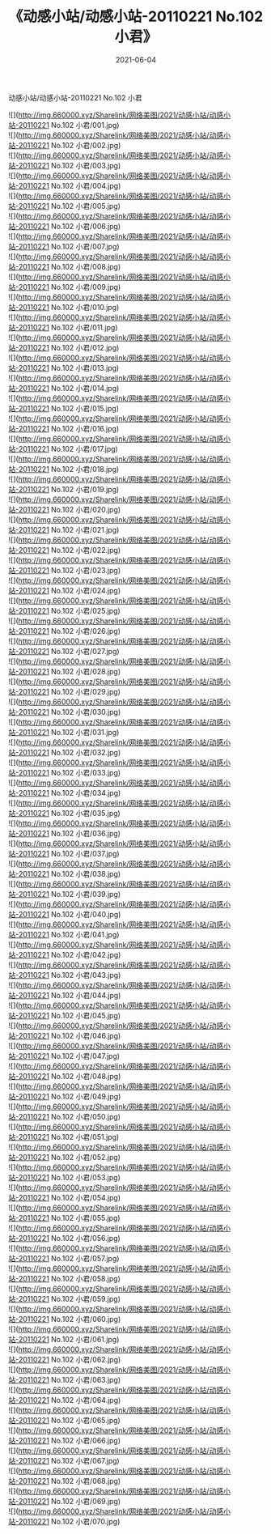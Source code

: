 ﻿---
layout: post
title:  《动感小站/动感小站-20110221 No.102 小君》
date:   2021-06-04
img: http://img.660000.xyz/Sharelink/网络美图/2021/动感小站/动感小站-20110221 No.102 小君/000.jpg
categories: [美女, 清纯, 唯美]
---

动感小站/动感小站-20110221 No.102 小君

 ![](http://img.660000.xyz/Sharelink/网络美图/2021/动感小站/动感小站-20110221 No.102 小君/001.jpg) <br>![](http://img.660000.xyz/Sharelink/网络美图/2021/动感小站/动感小站-20110221 No.102 小君/002.jpg) <br>![](http://img.660000.xyz/Sharelink/网络美图/2021/动感小站/动感小站-20110221 No.102 小君/003.jpg) <br>![](http://img.660000.xyz/Sharelink/网络美图/2021/动感小站/动感小站-20110221 No.102 小君/004.jpg) <br>![](http://img.660000.xyz/Sharelink/网络美图/2021/动感小站/动感小站-20110221 No.102 小君/005.jpg) <br>![](http://img.660000.xyz/Sharelink/网络美图/2021/动感小站/动感小站-20110221 No.102 小君/006.jpg) <br>![](http://img.660000.xyz/Sharelink/网络美图/2021/动感小站/动感小站-20110221 No.102 小君/007.jpg) <br>![](http://img.660000.xyz/Sharelink/网络美图/2021/动感小站/动感小站-20110221 No.102 小君/008.jpg) <br>![](http://img.660000.xyz/Sharelink/网络美图/2021/动感小站/动感小站-20110221 No.102 小君/009.jpg) <br>![](http://img.660000.xyz/Sharelink/网络美图/2021/动感小站/动感小站-20110221 No.102 小君/010.jpg) <br>![](http://img.660000.xyz/Sharelink/网络美图/2021/动感小站/动感小站-20110221 No.102 小君/011.jpg) <br>![](http://img.660000.xyz/Sharelink/网络美图/2021/动感小站/动感小站-20110221 No.102 小君/012.jpg) <br>![](http://img.660000.xyz/Sharelink/网络美图/2021/动感小站/动感小站-20110221 No.102 小君/013.jpg) <br>![](http://img.660000.xyz/Sharelink/网络美图/2021/动感小站/动感小站-20110221 No.102 小君/014.jpg) <br>![](http://img.660000.xyz/Sharelink/网络美图/2021/动感小站/动感小站-20110221 No.102 小君/015.jpg) <br>![](http://img.660000.xyz/Sharelink/网络美图/2021/动感小站/动感小站-20110221 No.102 小君/016.jpg) <br>![](http://img.660000.xyz/Sharelink/网络美图/2021/动感小站/动感小站-20110221 No.102 小君/017.jpg) <br>![](http://img.660000.xyz/Sharelink/网络美图/2021/动感小站/动感小站-20110221 No.102 小君/018.jpg) <br>![](http://img.660000.xyz/Sharelink/网络美图/2021/动感小站/动感小站-20110221 No.102 小君/019.jpg) <br>![](http://img.660000.xyz/Sharelink/网络美图/2021/动感小站/动感小站-20110221 No.102 小君/020.jpg) <br>![](http://img.660000.xyz/Sharelink/网络美图/2021/动感小站/动感小站-20110221 No.102 小君/021.jpg) <br>![](http://img.660000.xyz/Sharelink/网络美图/2021/动感小站/动感小站-20110221 No.102 小君/022.jpg) <br>![](http://img.660000.xyz/Sharelink/网络美图/2021/动感小站/动感小站-20110221 No.102 小君/023.jpg) <br>![](http://img.660000.xyz/Sharelink/网络美图/2021/动感小站/动感小站-20110221 No.102 小君/024.jpg) <br>![](http://img.660000.xyz/Sharelink/网络美图/2021/动感小站/动感小站-20110221 No.102 小君/025.jpg) <br>![](http://img.660000.xyz/Sharelink/网络美图/2021/动感小站/动感小站-20110221 No.102 小君/026.jpg) <br>![](http://img.660000.xyz/Sharelink/网络美图/2021/动感小站/动感小站-20110221 No.102 小君/027.jpg) <br>![](http://img.660000.xyz/Sharelink/网络美图/2021/动感小站/动感小站-20110221 No.102 小君/028.jpg) <br>![](http://img.660000.xyz/Sharelink/网络美图/2021/动感小站/动感小站-20110221 No.102 小君/029.jpg) <br>![](http://img.660000.xyz/Sharelink/网络美图/2021/动感小站/动感小站-20110221 No.102 小君/030.jpg) <br>![](http://img.660000.xyz/Sharelink/网络美图/2021/动感小站/动感小站-20110221 No.102 小君/031.jpg) <br>![](http://img.660000.xyz/Sharelink/网络美图/2021/动感小站/动感小站-20110221 No.102 小君/032.jpg) <br>![](http://img.660000.xyz/Sharelink/网络美图/2021/动感小站/动感小站-20110221 No.102 小君/033.jpg) <br>![](http://img.660000.xyz/Sharelink/网络美图/2021/动感小站/动感小站-20110221 No.102 小君/034.jpg) <br>![](http://img.660000.xyz/Sharelink/网络美图/2021/动感小站/动感小站-20110221 No.102 小君/035.jpg) <br>![](http://img.660000.xyz/Sharelink/网络美图/2021/动感小站/动感小站-20110221 No.102 小君/036.jpg) <br>![](http://img.660000.xyz/Sharelink/网络美图/2021/动感小站/动感小站-20110221 No.102 小君/037.jpg) <br>![](http://img.660000.xyz/Sharelink/网络美图/2021/动感小站/动感小站-20110221 No.102 小君/038.jpg) <br>![](http://img.660000.xyz/Sharelink/网络美图/2021/动感小站/动感小站-20110221 No.102 小君/039.jpg) <br>![](http://img.660000.xyz/Sharelink/网络美图/2021/动感小站/动感小站-20110221 No.102 小君/040.jpg) <br>![](http://img.660000.xyz/Sharelink/网络美图/2021/动感小站/动感小站-20110221 No.102 小君/041.jpg) <br>![](http://img.660000.xyz/Sharelink/网络美图/2021/动感小站/动感小站-20110221 No.102 小君/042.jpg) <br>![](http://img.660000.xyz/Sharelink/网络美图/2021/动感小站/动感小站-20110221 No.102 小君/043.jpg) <br>![](http://img.660000.xyz/Sharelink/网络美图/2021/动感小站/动感小站-20110221 No.102 小君/044.jpg) <br>![](http://img.660000.xyz/Sharelink/网络美图/2021/动感小站/动感小站-20110221 No.102 小君/045.jpg) <br>![](http://img.660000.xyz/Sharelink/网络美图/2021/动感小站/动感小站-20110221 No.102 小君/046.jpg) <br>![](http://img.660000.xyz/Sharelink/网络美图/2021/动感小站/动感小站-20110221 No.102 小君/047.jpg) <br>![](http://img.660000.xyz/Sharelink/网络美图/2021/动感小站/动感小站-20110221 No.102 小君/048.jpg) <br>![](http://img.660000.xyz/Sharelink/网络美图/2021/动感小站/动感小站-20110221 No.102 小君/049.jpg) <br>![](http://img.660000.xyz/Sharelink/网络美图/2021/动感小站/动感小站-20110221 No.102 小君/050.jpg) <br>![](http://img.660000.xyz/Sharelink/网络美图/2021/动感小站/动感小站-20110221 No.102 小君/051.jpg) <br>![](http://img.660000.xyz/Sharelink/网络美图/2021/动感小站/动感小站-20110221 No.102 小君/052.jpg) <br>![](http://img.660000.xyz/Sharelink/网络美图/2021/动感小站/动感小站-20110221 No.102 小君/053.jpg) <br>![](http://img.660000.xyz/Sharelink/网络美图/2021/动感小站/动感小站-20110221 No.102 小君/054.jpg) <br>![](http://img.660000.xyz/Sharelink/网络美图/2021/动感小站/动感小站-20110221 No.102 小君/055.jpg) <br>![](http://img.660000.xyz/Sharelink/网络美图/2021/动感小站/动感小站-20110221 No.102 小君/056.jpg) <br>![](http://img.660000.xyz/Sharelink/网络美图/2021/动感小站/动感小站-20110221 No.102 小君/057.jpg) <br>![](http://img.660000.xyz/Sharelink/网络美图/2021/动感小站/动感小站-20110221 No.102 小君/058.jpg) <br>![](http://img.660000.xyz/Sharelink/网络美图/2021/动感小站/动感小站-20110221 No.102 小君/059.jpg) <br>![](http://img.660000.xyz/Sharelink/网络美图/2021/动感小站/动感小站-20110221 No.102 小君/060.jpg) <br>![](http://img.660000.xyz/Sharelink/网络美图/2021/动感小站/动感小站-20110221 No.102 小君/061.jpg) <br>![](http://img.660000.xyz/Sharelink/网络美图/2021/动感小站/动感小站-20110221 No.102 小君/062.jpg) <br>![](http://img.660000.xyz/Sharelink/网络美图/2021/动感小站/动感小站-20110221 No.102 小君/063.jpg) <br>![](http://img.660000.xyz/Sharelink/网络美图/2021/动感小站/动感小站-20110221 No.102 小君/064.jpg) <br>![](http://img.660000.xyz/Sharelink/网络美图/2021/动感小站/动感小站-20110221 No.102 小君/065.jpg) <br>![](http://img.660000.xyz/Sharelink/网络美图/2021/动感小站/动感小站-20110221 No.102 小君/066.jpg) <br>![](http://img.660000.xyz/Sharelink/网络美图/2021/动感小站/动感小站-20110221 No.102 小君/067.jpg) <br>![](http://img.660000.xyz/Sharelink/网络美图/2021/动感小站/动感小站-20110221 No.102 小君/068.jpg) <br>![](http://img.660000.xyz/Sharelink/网络美图/2021/动感小站/动感小站-20110221 No.102 小君/069.jpg) <br>![](http://img.660000.xyz/Sharelink/网络美图/2021/动感小站/动感小站-20110221 No.102 小君/070.jpg) <br>